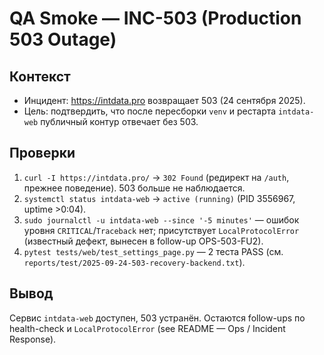 # QA Smoke — INC-503 (Production 503 Outage)

## Контекст
- Инцидент: https://intdata.pro возвращает 503 (24 сентября 2025).
- Цель: подтвердить, что после пересборки `venv` и рестарта `intdata-web` публичный контур отвечает без 503.

## Проверки
1. `curl -I https://intdata.pro/` → `302 Found` (редирект на `/auth`, прежнее поведение). 503 больше не наблюдается.
2. `systemctl status intdata-web` → `active (running)` (PID 3556967, uptime >0:04).
3. `sudo journalctl -u intdata-web --since '-5 minutes'` — ошибок уровня `CRITICAL`/`Traceback` нет; присутствует `LocalProtocolError` (известный дефект, вынесен в follow-up OPS-503-FU2).
4. `pytest tests/web/test_settings_page.py` — 2 теста PASS (см. `reports/test/2025-09-24-503-recovery-backend.txt`).

## Вывод
Сервис `intdata-web` доступен, 503 устранён. Остаются follow-ups по health-check и `LocalProtocolError` (see README — Ops / Incident Response).

